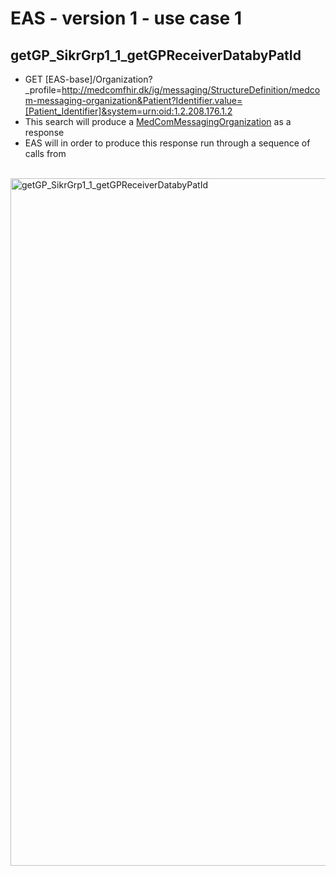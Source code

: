 # EAS - version 1 - use case 1

## getGP_SikrGrp1_1_getGPReceiverDatabyPatId

- GET [EAS-base]/Organization?_profile=http://medcomfhir.dk/ig/messaging/StructureDefinition/medcom-messaging-organization&Patient?Identifier.value=[Patient_Identifier]&system=urn:oid:1.2.208.176.1.2
- This search will produce a [MedComMessagingOrganization](http://medcomfhir.dk/ig/messaging/StructureDefinition/medcom-messaging-organization) as a response
- EAS will in order to produce this response run through a sequence of calls from 

<br/>

<img src="./getGP_SikrGrp1_1_getGPReceiverDatabyPatId.png" alt="getGP_SikrGrp1_1_getGPReceiverDatabyPatId" width="1100">

